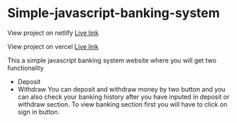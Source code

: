 # Simple-javascript-banking-system
View project on netlify [Live link](https://simplejsbankingsite.netlify.app/)

View project on vercel [Live link](https://a-simple-javascript-banking-system-github-io.vercel.app/)

This a simple javascript banking system website where you will get two functionality
- Deposit
- Withdraw 
You can deposit and withdraw money by two button and you can also check your banking history after you have inputed in deposit or withdraw section.
To view banking section first you will have to click on sign in button.

